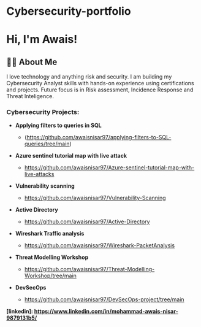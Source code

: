 # Cybersecurity-portfolio
<h1>Hi, I'm Awais! </h1> 
<h2>👨‍💻 About Me </h2>
I love technology and anything risk and security. I am building my Cybersecurity Analyst skills with hands-on experience using certifications and projects. Future focus is in Risk assessment, Incidence Response and Threat Inteligence.

<h3> Cybersecurity Projects:</h3>

- <b>Applying filters to queries in SQL</b>
  - (https://github.com/awaisnisar97/applying-filters-to-SQL-queries/tree/main)

- <b>Azure sentinel tutorial map with live attack</b>
  - https://github.com/awaisnisar97/Azure-sentinel-tutorial-map-with-live-attacks

- <b>Vulnerability scanning</b>
  - https://github.com/awaisnisar97/Vulnerability-Scanning

- <b>Active Directory</b>
  - https://github.com/awaisnisar97/Active-Directory

- <b> Wireshark Traffic analysis</b>
  - https://github.com/awaisnisar97/Wireshark-PacketAnalysis

- <b>Threat Modelling Workshop</b>
  - https://github.com/awaisnisar97/Threat-Modelling-Workshop/tree/main

- <b>DevSecOps</b>
  - https://github.com/awaisnisar97/DevSecOps-project/tree/main


<b> [linkedin]: https://www.linkedin.com/in/mohammad-awais-nisar-9879131b5/
